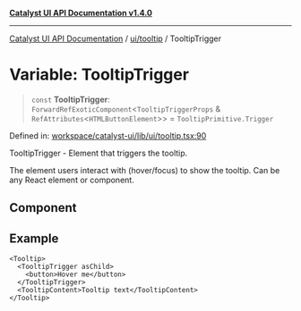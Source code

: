 [**Catalyst UI API Documentation v1.4.0**](../../../README.md)

---

[Catalyst UI API Documentation](../../../README.md) / [ui/tooltip](../README.md) / TooltipTrigger

# Variable: TooltipTrigger

> `const` **TooltipTrigger**: `ForwardRefExoticComponent`\<`TooltipTriggerProps` & `RefAttributes`\<`HTMLButtonElement`\>\> = `TooltipPrimitive.Trigger`

Defined in: [workspace/catalyst-ui/lib/ui/tooltip.tsx:90](https://github.com/TheBranchDriftCatalyst/catalyst-ui/blob/main/lib/ui/tooltip.tsx#L90)

TooltipTrigger - Element that triggers the tooltip.

The element users interact with (hover/focus) to show the tooltip.
Can be any React element or component.

## Component

## Example

```tsx
<Tooltip>
  <TooltipTrigger asChild>
    <button>Hover me</button>
  </TooltipTrigger>
  <TooltipContent>Tooltip text</TooltipContent>
</Tooltip>
```
